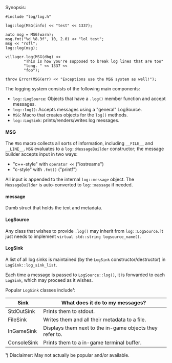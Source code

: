 Synopsis:

    #include "log/log.h"

    log::log(MSG(info) << "test" << 1337);

    auto msg = MSG(warn);
    msg.fmt("%d %8.3f", 10, 2.0) << "lol test";
    msg << "rofl";
    log::log(msg);

    villager.log(MSG(dbg) <<
            "This is how you're supposed to break log lines that are too"
            "long. " << 1337 <<
            "foo");

    throw Error(MSG(err) << "Exceptions use the MSG system as well!");

The logging system consists of the following main components:

 - `log::LogSource`: Objects that have a `.log()` member function and accept messages.
 - `log::log()`: Accepts messages using a "general" LogSource.
 - `MSG`: Macro that creates objects for the `log()` methods.
 - `log::LogSink`: prints/renders/writes log messages.

#### MSG

The `MSG` macro collects all sorts of information, including `__FILE__` and `__LINE__`.
`MSG` evaluates to a `log::MessageBuilder` constructor; the message builder accepts input in two ways:

 - "c++-style" with `operator <<` ("iostreams")
 - "c-style" with `.fmt()` ("printf")

All input is appended to the internal `log::message` object. The `MessageBuilder` is auto-converted to `log::message` if needed.

#### message

Dumb struct that holds the text and metadata.

#### LogSource

Any class that wishes to provide `.log()` may inherit from `log::LogSource`.
It just needs to implement `virtual std::string logsource_name()`.

#### LogSink

A list of all log sinks is maintained (by the `LogSink` constructor/destructor) in `LogSink::log_sink_list`.

Each time a message is passed to `LogSource::log()`, it is forwarded to each `LogSink`, which may proceed as it wishes.

Popular `LogSink` classes include¹:

| Sink         | What does it do to my messages?                             |
|--------------|-------------------------------------------------------------|
| StdOutSink   | Prints them to stdout.                                      |
| FileSink     | Writes them and all their metadata to a file.               |
| InGameSink   | Displays them next to the in-game objects they refer to.    |
| ConsoleSink  | Prints them to a in-game terminal buffer.                   |

¹) Disclaimer: May not actually be popular and/or available.
